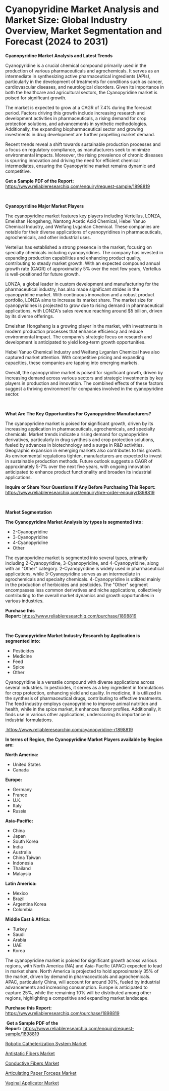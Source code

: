 <p><h1>Cyanopyridine Market Analysis and Market Size: Global Industry Overview, Market Segmentation and Forecast (2024 to 2031)</h1></p><p><strong>Cyanopyridine Market Analysis and Latest Trends</strong></p>
<p><p>Cyanopyridine is a crucial chemical compound primarily used in the production of various pharmaceuticals and agrochemicals. It serves as an intermediate in synthesizing active pharmaceutical ingredients (APIs), particularly in the development of treatments for conditions such as cancer, cardiovascular diseases, and neurological disorders. Given its importance in both the healthcare and agricultural sectors, the Cyanopyridine market is poised for significant growth.</p><p>The market is expected to grow at a CAGR of 7.4% during the forecast period. Factors driving this growth include increasing research and development activities in pharmaceuticals, a rising demand for crop protection solutions, and advancements in synthetic methodologies. Additionally, the expanding biopharmaceutical sector and growing investments in drug development are further propelling market demand. </p><p>Recent trends reveal a shift towards sustainable production processes and a focus on regulatory compliance, as manufacturers seek to minimize environmental impacts. Moreover, the rising prevalence of chronic diseases is spurring innovation and driving the need for efficient chemical intermediates, ensuring the Cyanopyridine market remains dynamic and competitive.</p></p>
<p><strong>Get a Sample PDF of the Report:&nbsp;</strong> <a href="https://www.reliableresearchiq.com/enquiry/request-sample/1898819?utm_campaign=104&utm_medium=2&utm_source=Github&utm_content=ia&utm_term=07112024&utm_id=cyanopyridine">https://www.reliableresearchiq.com/enquiry/request-sample/1898819</a></p>
<p>&nbsp;</p>
<p><strong>Cyanopyridine Major Market Players</strong></p>
<p><p>The cyanopyridine market features key players including Vertellus, LONZA, Emeishan Hongsheng, Nantong Acetic Acid Chemical, Hebei Yanuo Chemical Industry, and Weifang Lvganlan Chemical. These companies are notable for their diverse applications of cyanopyridines in pharmaceuticals, agrochemicals, and other industrial uses.</p><p>Vertellus has established a strong presence in the market, focusing on specialty chemicals including cyanopyridines. The company has invested in expanding production capabilities and enhancing product quality, contributing to steady market growth. With an expected compound annual growth rate (CAGR) of approximately 5% over the next few years, Vertellus is well-positioned for future growth.</p><p>LONZA, a global leader in custom development and manufacturing for the pharmaceutical industry, has also made significant strides in the cyanopyridine market. With continuous innovation and a robust product portfolio, LONZA aims to increase its market share. The market size for cyanopyridines is projected to grow due to rising demand in pharmaceutical applications, with LONZA's sales revenue reaching around $5 billion, driven by its diverse offerings.</p><p>Emeishan Hongsheng is a growing player in the market, with investments in modern production processes that enhance efficiency and reduce environmental impact. The company’s strategic focus on research and development is anticipated to yield long-term growth opportunities.</p><p>Hebei Yanuo Chemical Industry and Weifang Lvganlan Chemical have also captured market attention. With competitive pricing and expanding capacities, these companies are tapping into emerging markets.</p><p>Overall, the cyanopyridine market is poised for significant growth, driven by increasing demand across various sectors and strategic investments by key players in production and innovation. The combined effects of these factors suggest a thriving environment for companies involved in the cyanopyridine sector.</p></p>
<p>&nbsp;</p>
<p><strong>What Are The Key Opportunities For Cyanopyridine Manufacturers?</strong></p>
<p><p>The cyanopyridine market is poised for significant growth, driven by its increasing application in pharmaceuticals, agrochemicals, and specialty chemicals. Market trends indicate a rising demand for cyanopyridine derivatives, particularly in drug synthesis and crop protection solutions, fueled by advances in biotechnology and a surge in R&D activities. Geographic expansion in emerging markets also contributes to this growth. As environmental regulations tighten, manufacturers are expected to invest in sustainable production methods. Future outlook suggests a CAGR of approximately 5-7% over the next five years, with ongoing innovation anticipated to enhance product functionality and broaden its industrial applications.</p></p>
<p><strong>Inquire or Share Your Questions If Any Before Purchasing This Report:</strong> <a href="https://www.reliableresearchiq.com/enquiry/pre-order-enquiry/1898819?utm_campaign=104&utm_medium=2&utm_source=Github&utm_content=ia&utm_term=07112024&utm_id=cyanopyridine">https://www.reliableresearchiq.com/enquiry/pre-order-enquiry/1898819</a></p>
<p>&nbsp;</p>
<p><strong>Market Segmentation</strong></p>
<p><strong>The Cyanopyridine Market Analysis by types is segmented into:</strong></p>
<p><ul><li>2-Cyanopyridine</li><li>3-Cyanopyridine</li><li>4-Cyanopyridine</li><li>Other</li></ul></p>
<p><p>The cyanopyridine market is segmented into several types, primarily including 2-Cyanopyridine, 3-Cyanopyridine, and 4-Cyanopyridine, along with an "Other" category. 2-Cyanopyridine is widely used in pharmaceutical applications, while 3-Cyanopyridine serves as an intermediate in agrochemicals and specialty chemicals. 4-Cyanopyridine is utilized mainly in the production of herbicides and pesticides. The "Other" segment encompasses less common derivatives and niche applications, collectively contributing to the overall market dynamics and growth opportunities in various industries.</p></p>
<p><strong>Purchase this Report:&nbsp;</strong><a href="https://www.reliableresearchiq.com/purchase/1898819?utm_campaign=104&utm_medium=2&utm_source=Github&utm_content=ia&utm_term=07112024&utm_id=cyanopyridine">https://www.reliableresearchiq.com/purchase/1898819</a></p>
<p>&nbsp;</p>
<p><strong>The Cyanopyridine Market Industry Research by Application is segmented into:</strong></p>
<p><ul><li>Pesticides</li><li>Medicine</li><li>Feed</li><li>Spice</li><li>Other</li></ul></p>
<p><p>Cyanopyridine is a versatile compound with diverse applications across several industries. In pesticides, it serves as a key ingredient in formulations for crop protection, enhancing yield and quality. In medicine, it is utilized in the synthesis of pharmaceutical drugs, contributing to effective treatments. The feed industry employs cyanopyridine to improve animal nutrition and health, while in the spice market, it enhances flavor profiles. Additionally, it finds use in various other applications, underscoring its importance in industrial formulations.</p></p>
<p><a href="https://www.reliableresearchiq.com/cyanopyridine-r1898819?utm_campaign=104&utm_medium=2&utm_source=Github&utm_content=ia&utm_term=07112024&utm_id=cyanopyridine">&nbsp;https://www.reliableresearchiq.com/cyanopyridine-r1898819</a></p>
<p><strong>In terms of Region, the Cyanopyridine Market Players available by Region are:</strong></p>
<p>
    <p> <strong> North America: </strong>
        <ul>
            <li>United States</li>
            <li>Canada</li>
        </ul>
        </p> 
    <p> <strong> Europe: </strong>
        <ul>
            <li>Germany</li>
            <li>France</li>
            <li>U.K.</li>
            <li>Italy</li>
            <li>Russia</li>
        </ul>
        </p> 
    <p> <strong> Asia-Pacific: </strong>
        <ul>
            <li>China</li>
            <li>Japan</li>
            <li>South Korea</li>
            <li>India</li>
            <li>Australia</li>
            <li>China Taiwan</li>
            <li>Indonesia</li>
            <li>Thailand</li>
            <li>Malaysia</li>
        </ul>
        </p> 
    <p> <strong> Latin America: </strong>
        <ul>
            <li>Mexico</li>
            <li>Brazil</li>
            <li>Argentina Korea</li>
            <li>Colombia</li>
        </ul>
        </p> 
    <p> <strong> Middle East & Africa: </strong>
        <ul>
            <li>Turkey</li>
            <li>Saudi</li>
            <li>Arabia</li>
            <li>UAE</li>
            <li>Korea</li>
        </ul>
    </p>
    </p>
<p><p>The cyanopyridine market is poised for significant growth across various regions, with North America (NA) and Asia-Pacific (APAC) expected to lead in market share. North America is projected to hold approximately 35% of the market, driven by demand in pharmaceuticals and agrochemicals. APAC, particularly China, will account for around 30%, fueled by industrial advancements and increasing consumption. Europe is anticipated to capture 25%, while the remaining 10% will be distributed among other regions, highlighting a competitive and expanding market landscape.</p></p>
<p><strong>Purchase this Report: </strong><a href="https://www.reliableresearchiq.com/purchase/1898819?utm_campaign=104&utm_medium=2&utm_source=Github&utm_content=ia&utm_term=07112024&utm_id=cyanopyridine">https://www.reliableresearchiq.com/purchase/1898819</a></p>
<p>&nbsp;<strong>Get a Sample PDF of the Report:&nbsp;&nbsp;</strong><a href="https://www.reliableresearchiq.com/enquiry/request-sample/1898819?utm_campaign=104&utm_medium=2&utm_source=Github&utm_content=ia&utm_term=07112024&utm_id=cyanopyridine">https://www.reliableresearchiq.com/enquiry/request-sample/1898819</a></p>
<p><strong></strong></p>
<p><p><a href="https://issuu.com/reportprime-2/docs/robotic-catheterization-system-mark_8649ab1adb89c3?utm_campaign=104&utm_medium=2&utm_source=Github&utm_content=ia&utm_term=07112024&utm_id=cyanopyridine">Robotic Catheterization System Market</a></p><p><a href="https://github.com/liz10hnbracht/Market-Research-Report-List-1/blob/main/antistatic-fibers-market.md?utm_campaign=104&utm_medium=2&utm_source=Github&utm_content=ia&utm_term=07112024&utm_id=cyanopyridine">Antistatic Fibers Market</a></p><p><a href="https://github.com/rozh43oreder/Market-Research-Report-List-1/blob/main/conductive-fibers-market.md?utm_campaign=104&utm_medium=2&utm_source=Github&utm_content=ia&utm_term=07112024&utm_id=cyanopyridine">Conductive Fibers Market</a></p><p><a href="https://issuu.com/reportprime-2/docs/articulating-paper-forceps-market-s_4d559c5d981a15?utm_campaign=104&utm_medium=2&utm_source=Github&utm_content=ia&utm_term=07112024&utm_id=cyanopyridine">Articulating Paper Forceps Market</a></p><p><a href="https://issuu.com/reportprime-2/docs/vaginal-applicator-market-size-2030_c7dcde9cd5b445?utm_campaign=104&utm_medium=2&utm_source=Github&utm_content=ia&utm_term=07112024&utm_id=cyanopyridine">Vaginal Applicator Market</a></p></p>